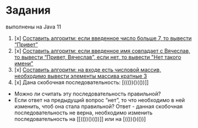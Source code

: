 # Задания
выполнены на Java 11


1. [x] [Составить алгоритм: если введенное число больше 7, то вывести “Привет”](https://github.com/DMITRI4IVANOV/IvanodDmitryTest/blob/main/src/main/java/Hello.java)
2. [x] [Составить алгоритм: если введенное имя совпадает с Вячеслав, то вывести “Привет, Вячеслав”, если нет, то вывести "Нет такого имени"](https://github.com/DMITRI4IVANOV/IvanodDmitryTest/blob/main/src/main/java/Name.java)
3. [x] [Составить алгоритм: на входе есть числовой массив, необходимо вывести элементы массива кратные 3 ](https://github.com/DMITRI4IVANOV/IvanodDmitryTest/blob/main/src/main/java/Array.java)
4. [x] Дана скобочная последовательность: [((())()(())]]
- Можно ли считать эту последовательность правильной?
- Если ответ на предыдущий вопрос “нет”, то что необходимо в ней изменить, чтоб она стала правильной?
  Ответ - данная скобочная последовательность не верна, необходимо изменить последовательность на [[(())()(())]] или на [(())()(())] 
